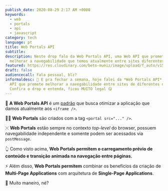 ```yaml
---
publish_date: 2020-08-29 2:17 AM +0000
keywords:
  - web
  - portals
  - api
  - javascript
category: tech
language: pt
title: Web Portals API
subtitle:
description: Neste drop falo da Web Portals API, uma Web API que promete
  melhorar a navegabilidade que temos atualmente entre sites diferentes.
featured: https://res.cloudinary.com/beto-muniz/image/upload/f_auto/v1598237543/Text_akhbby.jpg
draft: false
audiencecall: Fala pessoal, blz?
informaldesc: 🚪 E pra fechar a semana, hoje falei da *Web Portals API*, uma Web
  API que promete melhorar a navegabilidade entre sites de diferentes origens.
  Confira o drop e entenda, ficou MUITO legal 😋
---
```


🚪 **A Web Portals API** é um [padrão](https://wicg.github.io/portals/) que busca otimizar a aplicação que damos atualmente aos `<iframe />`.

🕵️‍♂️ **Web Portals** são criados com a tag `<portal src="..." />`.

⤬ **Web Portals** estão sempre no contexto _top-level_ do browser, possuem navegabilidade independente e somente podem ser acessados via `postMessage`.

<!-- <Video src="https://res.cloudinary.com/beto-muniz/video/upload/v1598241780/portals_vp9_cdkfvx.mp4" author="Adam Argyle" authorURL="https://web.dev/hands-on-portals/" /> -->

👆 Como visto acima, **Web Portals permitem o carregamento prévio de conteúdo e transição animada na navegação entre páginas.**

⚡️ Além disso, **Web Portals permitem** combinar os benefícios da criação de **Multi-Page Applications** com arquitetura de **Single-Page Applications**.

🤯 Muito maneiro, né?
